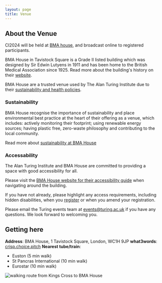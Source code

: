 ```yaml
---
layout: page
title: Venue
---
```



## About the Venue

CI2024 will be held at [BMA house](https://bmahouse.org.uk), and broadcast online to registered participants.

BMA House in Tavistock Square is a Grade II listed building which was designed by Sir Edwin Lutyens in 1911 and has been home to the British Medical Association since 1925. Read more about the building's history on their [website](https://bmahouse.org.uk/about/).

BMA House are a trusted venue used by The Alan Turing Institute due to their [sustainability and health policies](https://bmahouse.org.uk/sustainability/#:~:text=At%20BMA%20House%2C%20we%20place%20sustainability%20at%20the,Sustainability%20to%20us%20is%20a%20way%20of%20life.).

### Sustainability

BMA House recognise the importance of sustainability and place environmental best practice at the heart of their offering as a venue, which includes: actively monitoring their footprint; using renewable energy sources; having plastic free, zero-waste philosophy and contributing to the local community.

Read more about [sustainability at BMA House](https://bmahouse.org.uk/wp-content/uploads/2023/09/BMA-House-Sustainable-events-guide.pdf)

### Accessability
The Alan Turing Institute and BMA House are committed to providing a space with good accessibility for all.

Please visit the [BMA House website for their accessibility guide](https://bmahouse.org.uk/wp-content/uploads/2023/07/BMA-House-Accessibility-Guide.pdf) when navigating around the building.

If you have not already, please highlight any access requirements, including hidden disabilities, when you [register](https://www.eventsforce.net/turingevents/frontend/reg/registerNew.csp?eventID=358) or when you amend your registration.

Please email the Turing events team at events@turing.ac.uk if you have any questions. We look forward to welcoming you. 

## Getting here

**Address**: BMA House, 1 Tavistock Square, London, WC1H 9JP
**what3words**: [crisp.choice.pitch](https://w3w.co/crisp.choice.pitch)
**Nearest tube/train**:
- Euston (5 min walk)
- St Pancras International (10 min walk)
- Eurostar (10 min walk)

![walking route from Kings Cross to BMA House](../img/clean-air-walking-route-kings-cross-to-bma-house-with-euston-scaled_efd500x354.jpg)


